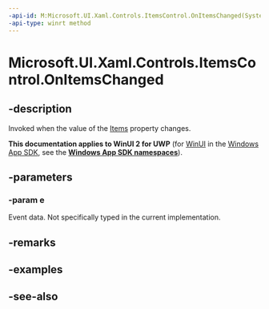 ```yaml
---
-api-id: M:Microsoft.UI.Xaml.Controls.ItemsControl.OnItemsChanged(System.Object)
-api-type: winrt method
---
```


<!-- Method syntax
virtual protected void OnItemsChanged(System.Object e)
-->

# Microsoft.UI.Xaml.Controls.ItemsControl.OnItemsChanged

## -description
Invoked when the value of the [Items](itemscontrol_items.md) property changes.

**This documentation applies to WinUI 2 for UWP** (for [WinUI](/windows/apps/winui/winui3/) in the [Windows App SDK](/windows/apps/windows-app-sdk/), see the **[Windows App SDK namespaces](/windows/windows-app-sdk/api/winrt/)**).

## -parameters
### -param e
Event data. Not specifically typed in the current implementation.

## -remarks

## -examples

## -see-also
